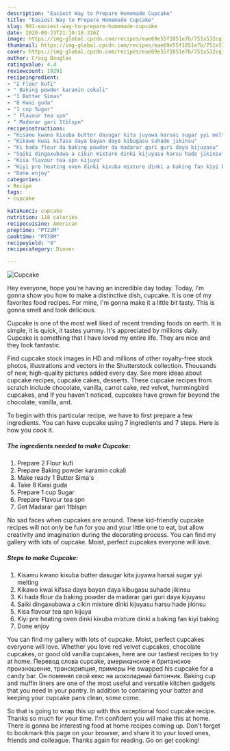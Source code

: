 ```yaml
---
description: "Easiest Way to Prepare Homemade Cupcake"
title: "Easiest Way to Prepare Homemade Cupcake"
slug: 901-easiest-way-to-prepare-homemade-cupcake
date: 2020-09-23T21:10:18.316Z
image: https://img-global.cpcdn.com/recipes/eae69e55f1851e7b/751x532cq70/cupcake-recipe-main-photo.jpg
thumbnail: https://img-global.cpcdn.com/recipes/eae69e55f1851e7b/751x532cq70/cupcake-recipe-main-photo.jpg
cover: https://img-global.cpcdn.com/recipes/eae69e55f1851e7b/751x532cq70/cupcake-recipe-main-photo.jpg
author: Craig Douglas
ratingvalue: 4.4
reviewcount: 19291
recipeingredient:
- "2 Flour kufi"
- " Baking powder karamin cokali"
- "1 Butter Simas"
- "8 Kwai guda"
- "1 cup Sugar"
- " Flavour tea spn"
- " Madarar gari 1tblspn"
recipeinstructions:
- "Kisamu kwano kixuba butter dasugar kita juyawa harsai sugar yyi melting"
- "Kikawo kwai kifasa daya bayan daya kibugasu suhade jikinsu"
- "Ki hada flour da baking powder da madarar gari guri daya kijuyasu"
- "Saiki dingaxubawa a cikin mixture dinki kijuyasu harsu hade jikinsu"
- "Kisa flavour tea spn kijuya"
- "Kiyi pre heating oven dinki kixuba mixture dinki a baking fan kiyi baking"
- "Done enjoy"
categories:
- Recipe
tags:
- cupcake

katakunci: cupcake 
nutrition: 118 calories
recipecuisine: American
preptime: "PT22M"
cooktime: "PT30M"
recipeyield: "4"
recipecategory: Dinner

---
```



![Cupcake](https://img-global.cpcdn.com/recipes/eae69e55f1851e7b/751x532cq70/cupcake-recipe-main-photo.jpg)

Hey everyone, hope you're having an incredible day today. Today, I'm gonna show you how to make a distinctive dish, cupcake. It is one of my favorites food recipes. For mine, I'm gonna make it a little bit tasty. This is gonna smell and look delicious.

Cupcake is one of the most well liked of recent trending foods on earth. It is simple, it is quick, it tastes yummy. It's appreciated by millions daily. Cupcake is something that I have loved my entire life. They are nice and they look fantastic.

Find cupcake stock images in HD and millions of other royalty-free stock photos, illustrations and vectors in the Shutterstock collection. Thousands of new, high-quality pictures added every day. See more ideas about cupcake recipes, cupcake cakes, desserts. These cupcake recipes from scratch include chocolate, vanilla, carrot cake, red velvet, hummingbird cupcakes, and If you haven&#39;t noticed, cupcakes have grown far beyond the chocolate, vanilla, and.


To begin with this particular recipe, we have to first prepare a few ingredients. You can have cupcake using 7 ingredients and 7 steps. Here is how you cook it.

<!--inarticleads1-->

##### The ingredients needed to make Cupcake:

1. Prepare 2 Flour kufi
1. Prepare  Baking powder karamin cokali
1. Make ready 1 Butter Sima&#39;s
1. Take 8 Kwai guda
1. Prepare 1 cup Sugar
1. Prepare  Flavour tea spn
1. Get  Madarar gari 1tblspn


No sad faces when cupcakes are around. These kid-friendly cupcake recipes will not only be fun for you and your little one to eat, but allow creativity and imagination during the decorating process. You can find my gallery with lots of cupcake. Moist, perfect cupcakes everyone will love. 

<!--inarticleads2-->

##### Steps to make Cupcake:

1. Kisamu kwano kixuba butter dasugar kita juyawa harsai sugar yyi melting
1. Kikawo kwai kifasa daya bayan daya kibugasu suhade jikinsu
1. Ki hada flour da baking powder da madarar gari guri daya kijuyasu
1. Saiki dingaxubawa a cikin mixture dinki kijuyasu harsu hade jikinsu
1. Kisa flavour tea spn kijuya
1. Kiyi pre heating oven dinki kixuba mixture dinki a baking fan kiyi baking
1. Done enjoy


You can find my gallery with lots of cupcake. Moist, perfect cupcakes everyone will love. Whether you love red velvet cupcakes, chocolate cupcakes, or good old vanilla cupcakes, here are our tastiest recipes to try at home. Перевод слова cupcake, американское и британское произношение, транскрипция, примеры He swapped his cupcake for a candy bar. Он поменял свой кекс на шоколадный батончик. Baking cup and muffin liners are one of the most useful and versatile kitchen gadgets that you need in your pantry. In addition to containing your batter and keeping your cupcake pans clean, some come. 

So that is going to wrap this up with this exceptional food cupcake recipe. Thanks so much for your time. I'm confident you will make this at home. There is gonna be interesting food at home recipes coming up. Don't forget to bookmark this page on your browser, and share it to your loved ones, friends and colleague. Thanks again for reading. Go on get cooking!
